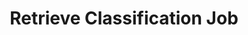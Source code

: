 ---
title: Retrieve Classification Job
excerpt: >-
  Retrieve the status of a classification job, including the outcome of the
  assigned classes.
api:
  file: openapi.json
  operationId: get_classify_job
hidden: false
---